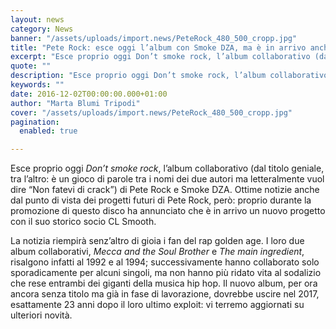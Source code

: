 ```yaml
---
layout: news
category: News
banner: "/assets/uploads/import.news/PeteRock_480_500_cropp.jpg"
title: "Pete Rock: esce oggi l’album con Smoke DZA, ma è in arrivo anche uno nuovo con CL Smooth"
excerpt: "Esce proprio oggi Don’t smoke rock, l’album collaborativo (dal titolo geniale, tra l’altro: è un gioco di parole tra i nomi dei due autori ma letteralmente vuol dire “Non fatevi di crack”) di Pete Rock e Smoke DZA. Ottime notizie anche dal punto di vista dei progetti futuri di Pete Rock, però: proprio durante la promozione [&hellip"
quote: ""
description: "Esce proprio oggi Don’t smoke rock, l’album collaborativo (dal titolo geniale, tra l’altro: è un gioco di parole tra i nomi dei due autori ma letteralmente vuol dire “Non fatevi di crack”) di Pete Rock e Smoke DZA. Ottime notizie anche dal punto di vista dei progetti futuri di Pete Rock, però: proprio durante la promozione [&hellip"
keywords: ""
date: 2016-12-02T00:00:00.000+01:00
author: "Marta Blumi Tripodi"
cover: "/assets/uploads/import.news/PeteRock_480_500_cropp.jpg"
pagination:
  enabled: true

---
```


Esce proprio oggi _Don’t smoke rock_, l’album collaborativo (dal titolo geniale, tra l’altro: è un gioco di parole tra i nomi dei due autori ma letteralmente vuol dire “Non fatevi di crack”) di Pete Rock e Smoke DZA. Ottime notizie anche dal punto di vista dei progetti futuri di Pete Rock, però: proprio durante la promozione di questo disco ha annunciato che è in arrivo un nuovo progetto con il suo storico socio CL Smooth.

La notizia riempirà senz’altro di gioia i fan del rap golden age. I loro due album collaborativi, _Mecca and the Soul Brother_ e _The main ingredient_, risalgono infatti al 1992 e al 1994; successivamente hanno collaborato solo sporadicamente per alcuni singoli, ma non hanno più ridato vita al sodalizio che rese entrambi dei giganti della musica hip hop. Il nuovo album, per ora ancora senza titolo ma già in fase di lavorazione, dovrebbe uscire nel 2017, esattamente 23 anni dopo il loro ultimo exploit: vi terremo aggiornati su ulteriori novità.